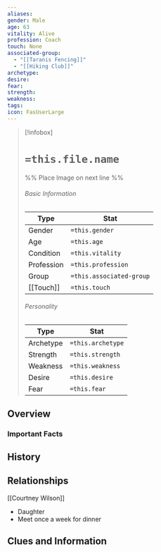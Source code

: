 ```yaml
---
aliases: 
gender: Male
age: 63
vitality: Alive
profession: Coach
touch: None
associated-group:
  - "[[Taranis Fencing]]"
  - "[[Hiking Club]]"
archetype: 
desire: 
fear: 
strength: 
weakness: 
tags: 
icon: FasUserLarge
---
```


> [!infobox]
> # `=this.file.name`
> %% Place Image on next line %%
> ###### Basic Information
> Type |  Stat |
> ---|---|
> Gender | `=this.gender` |
> Age | `=this.age` |
> Condition | `=this.vitality` |
> Profession | `=this.profession` |
> Group | `=this.associated-group` |
> [[Touch]] | `=this.touch` |
> ###### Personality
> Type |  Stat |
> ---|---|
> Archetype | `=this.archetype` |
> Strength | `=this.strength` |
> Weakness | `=this.weakness` |
> Desire | `=this.desire` |
> Fear | `=this.fear` |
## Overview

### Important Facts


## History

## Relationships
[[Courtney Wilson]]
- Daughter
- Meet once a week for dinner
## Clues and Information
